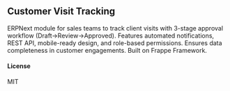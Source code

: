 ## Customer Visit Tracking

ERPNext module for sales teams to track client visits with 3-stage approval workflow (Draft→Review→Approved). Features automated notifications, REST API, mobile-ready design, and role-based permissions. Ensures data completeness in customer engagements. Built on Frappe Framework.

#### License

MIT